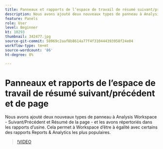 ```yaml
---
title: Panneaux et rapports de l’espace de travail de résumé suivant/précédent et de page
description: Nous avons ajouté deux nouveaux types de panneau à Analysis Workspace (Suivant/Précédent et Résumé de la page) et les avons répertoriés dans les rapports d’usine. Ces caractères apportent.. (Les descriptions doivent être comprises entre 60 et 160 caractères)
feature: Panels
role: User
level: Beginner
kt: 10293
thumbnail: 342477.jpg
source-git-commit: 58969c2aaf8b8614a77f4f310444393958f24e04
workflow-type: tm+mt
source-wordcount: '86'
ht-degree: 0%

---
```



# Panneaux et rapports de l’espace de travail de résumé suivant/précédent et de page

Nous avons ajouté deux nouveaux types de panneau à Analysis Workspace - Suivant/Précédent et Résumé de la page - et les avons répertoriés dans les rapports d’usine. Cela permet à Workspace d’être à égalité avec certains des rapports Reports &amp; Analytics les plus populaires.

>[!VIDEO](https://video.tv.adobe.com/v/342477/?quality=12&learn=on)
